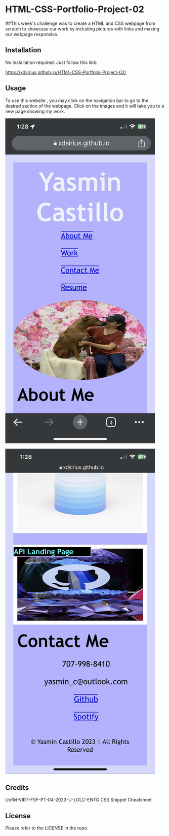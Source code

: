 # HTML-CSS-Portfolio-Project-02
##This week's challenge was to create a HTML and CSS webpage from scratch to showcase our work by including pictures with links and making our webpage responsive.

## Installation

No installation required.
Just follow this link:

https://xdsirius.github.io/HTML-CSS-Portfolio-Project-02/

## Usage
To use this website , you may click on the navigation bar to go to the desired section of the webpage. Click on the images and it will take you to a new page showing my work.

![Header](https://github.com/XDSirius/HTML-CSS-Portfolio-Project-02/blob/main/assets/readme-images/header_screenshot.jfif "Header Image")

![Footer](https://github.com/XDSirius/HTML-CSS-Portfolio-Project-02/blob/main/assets/readme-images/footer_screenshot.jfif "Footer Image")

## Credits

UofM-VIRT-FSF-PT-04-2023-U-LOLC-ENTG
CSS Snippet Cheatsheet

## License
Please refer to the LICENSE in the repo.